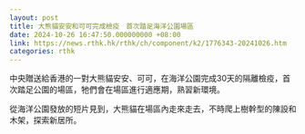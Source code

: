```yaml
---
layout: post
title: 大熊貓安安和可可完成檢疫　首次踏足海洋公園場區
date: 2024-10-26 16:47:50.000000000 +08:00
link: https://news.rthk.hk/rthk/ch/component/k2/1776343-20241026.htm
categories: rthk
---
```


中央贈送給香港的一對大熊貓安安、可可，在海洋公園完成30天的隔離檢疫，首次踏足公園的場區，牠們會在場區進行適應期，熟習新環境。

從海洋公園發放的短片見到，大熊貓在場區內走來走去，不時爬上樹幹型的陳設和木架，探索新居所。
